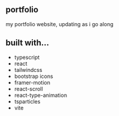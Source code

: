 ## portfolio

my portfolio website, updating as i go along

## built with...

- typescript
- react
- tailwindcss
- bootstrap icons
- framer-motion
- react-scroll
- react-type-animation
- tsparticles
- vite
